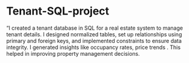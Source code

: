 # Tenant-SQL-project
“I created a tenant database in SQL for a real estate system to manage tenant details. I designed normalized tables, set up relationships using primary and foreign keys, and implemented constraints to ensure data integrity. I generated insights like occupancy rates, price trends . This helped in improving property management decisions.
